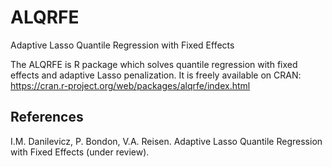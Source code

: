 # ALQRFE
Adaptive Lasso Quantile Regression with Fixed Effects

The ALQRFE is R package which solves quantile regression with fixed effects and adaptive Lasso penalization. It is freely available on CRAN: https://cran.r-project.org/web/packages/alqrfe/index.html

## References
I.M. Danilevicz, P. Bondon, V.A. Reisen. Adaptive Lasso Quantile Regression with Fixed Effects (under review).
